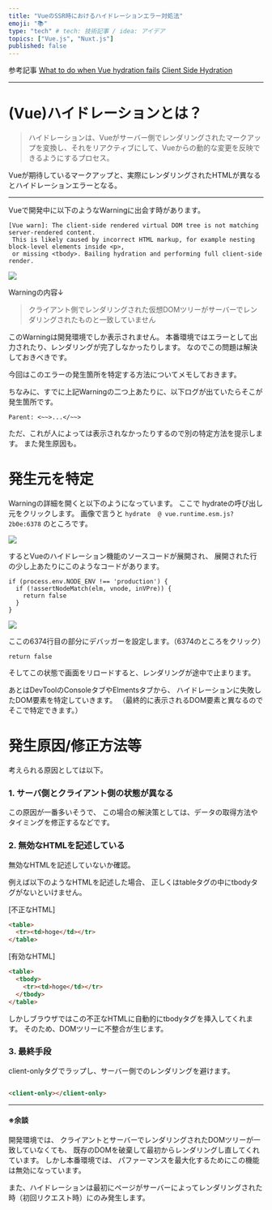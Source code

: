 ```yaml
---
title: "VueのSSR時におけるハイドレーションエラー対処法"
emoji: "📚"
type: "tech" # tech: 技術記事 / idea: アイデア
topics: ["Vue.js", "Nuxt.js"]
published: false
---
```


参考記事
[What to do when Vue hydration fails](https://blog.lichter.io/posts/vue-hydration-error/) 
[Client Side Hydration](https://ssr.vuejs.org/guide/hydration.html) 

---

# (Vue)ハイドレーションとは？

> ハイドレーションは、Vueがサーバー側でレンダリングされたマークアップを変換し、それをリアクティブにして、Vueからの動的な変更を反映できるようにするプロセス。

Vueが期待しているマークアップと、実際にレンダリングされたHTMLが異なるとハイドレーションエラーとなる。

---

Vueで開発中に以下のようなWarningに出会す時があります。

```
[Vue warn]: The client-side rendered virtual DOM tree is not matching server-rendered content.
 This is likely caused by incorrect HTML markup, for example nesting block-level elements inside <p>,
 or missing <tbody>. Bailing hydration and performing full client-side render.
```

![](https://storage.googleapis.com/zenn-user-upload/2jdzt4r4yq6auo24pxn5lm2vsfix)

Warningの内容↓
> クライアント側でレンダリングされた仮想DOMツリーがサーバーでレンダリングされたものと一致していません

このWarningは開発環境でしか表示されません。
本番環境ではエラーとして出力されたり、レンダリングが完了しなかったりします。
なのでこの問題は解決しておきべきです。

今回はこのエラーの発生箇所を特定する方法についてメモしておきます。

ちなみに、すでに上記Warningの二つ上あたりに、以下ログが出ていたらそこが発生箇所です。

```
Parent: <~~>...</~~>
```

ただ、これが人によっては表示されなかったりするので別の特定方法を提示します。
また発生原因も。



# 発生元を特定

Warningの詳細を開くと以下のようになっています。
ここで hydrateの呼び出し元をクリックします。
画像で言うと `hydrate  @ vue.runtime.esm.js?2b0e:6378` のところです。

![](https://storage.googleapis.com/zenn-user-upload/dmoo3fzux434ecwxpvo4jfvp5p0g)

するとVueのハイドレーション機能のソースコードが展開され、
展開された行の少し上あたりにこのようなコードがあります。

```
if (process.env.NODE_ENV !== 'production') {
  if (!assertNodeMatch(elm, vnode, inVPre)) {
    return false
  }
}
```

![](https://storage.googleapis.com/zenn-user-upload/89pgjx263hf1amnfewjl122ly2vy)

ここの6374行目の部分にデバッガーを設定します。（6374のところをクリック）

```
return false
```

そしてこの状態で画面をリロードすると、レンダリングが途中で止まります。

あとはDevToolのConsoleタブやElmentsタブから、
ハイドレーションに失敗したDOM要素を特定していきます。
（最終的に表示されるDOM要素と異なるのでそこで特定できます。）

# 発生原因/修正方法等

考えられる原因としては以下。

### 1. サーバ側とクライアント側の状態が異なる
この原因が一番多いそうで、
この場合の解決策としては、データの取得方法やタイミングを修正するなどです。

### 2. 無効なHTMLを記述している
無効なHTMLを記述していないか確認。

例えば以下のようなHTMLを記述した場合、
正しくはtableタグの中にtbodyタグがないといけません。

[不正なHTML]

```html
<table>
  <tr><td>hoge</td></tr>
</table>
```

[有効なHTML]

```html
<table>
  <tbody>
    <tr><td>hoge</td></tr>
  </tbody>
</table>
```

しかしブラウザではこの不正なHTMLに自動的にtbodyタグを挿入してくれます。
そのため、DOMツリーに不整合が生じます。

### 3. 最終手段
client-onlyタグでラップし、サーバー側でのレンダリングを避けます。

```html

<client-only></client-only>
```

---

#### ※余談

開発環境では、
クライアントとサーバーでレンダリングされたDOMツリーが一致していなくても、
既存のDOMを破棄して最初からレンダリングし直してくれています。
しかし本番環境では、
パファーマンスを最大化するためにこの機能は無効になっています。

また、ハイドレーションは最初にページがサーバーによってレンダリングされた時（初回リクエスト時）にのみ発生します。
